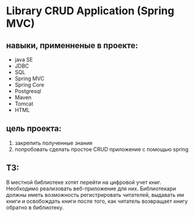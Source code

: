 # Library CRUD Application (Spring MVC)
## навыки, применненые в проекте:
- java SE
- JDBC
- SQL
- Spring MVC
- Spring Core
- Postgresql
- Maven
- Tomcat
- HTML

## цель проекта:
1. закрепить полученные знания 
2. попробовать сделать простое CRUD приложение с помощью spring

## ТЗ:
В местной библиотеке хотят перейти на цифровой учет книг. Необходимо реализовать веб-приложение для них. Библиотекари
должны иметь возможность регистрировать читателей, выдавать им
книги и освобождать книги после того, как читатель возвращает
книгу обратно в библиотеку.

